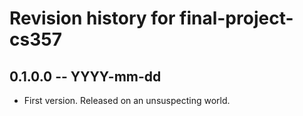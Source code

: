 # Revision history for final-project-cs357

## 0.1.0.0 -- YYYY-mm-dd

* First version. Released on an unsuspecting world.
